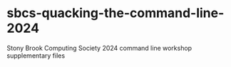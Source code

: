 # sbcs-quacking-the-command-line-2024
Stony Brook Computing Society 2024 command line workshop supplementary files
